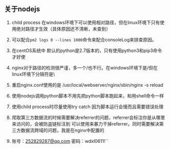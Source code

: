 ## 关于nodejs

1. child process 在windows环境下可以使用相对路径，但在linux环境下只有使用绝对路径才生效（具体原因还不清晰，未查到）

2. 可以配合`pm2 logs 0 --lines 1000`命令来配合consoleLog来排查原因。

3. 在centOS系统中 默认的python是2.7版本的，只有使用python3和pip3命令才好使

4. nginx对于路径的检测很严谨，多一个/也不行。在windows环境下是/但在linux环境下分隔符是\

5. 重启nginx.conf使用的是 /usr/local/webserver/nginx/sbin/nginx -s reload

6. 使用nodejs调用python脚本不用先把python脚本跑起来，和用shell命令一样

7. 使用child process时尽量使用try catch 因为脚本运行会慢而且需要错误处理

8. 爬取第三方数据流的时候需要解决referrer的问题，referrer会标注你是从哪里来访问的，会被防盗链标注到 可以使用<meta name="referrer" content="nothing">来暴力干掉referrer。同时需要解决第三方数据流跨域的问题，我是在nginx中配置的

9. 账号：252829287@qq.com 密码：wdxl0611!``